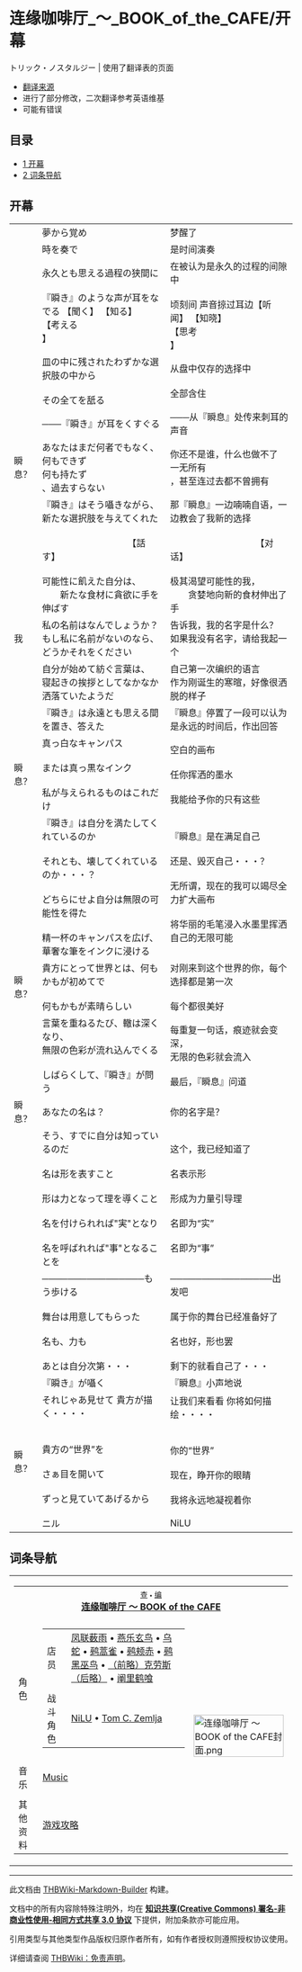 # 连缘咖啡厅_～_BOOK_of_the_CAFE/开幕

<!-- source html: G:\repos\THBWiki-Markdown-Builder\THBWikiMarkdown\Temp\main\e\e1\ns0%3A%E8%BF%9E%E7%BC%98%E5%92%96%E5%95%A1%E5%8E%85_%EF%BD%9E_BOOK_of_the_CAFE%2F%E5%BC%80%E5%B9%95.html -->

トリック・ノスタルジー | 使用了翻译表的页面

- [翻译来源](https://www.bilibili.com/video/BV1SN411r7i3/?spm_id_from=333.999.0.0&amp;vd_source=6bffa57a27ee8019dd24d53cab764e09)
- 进行了部分修改，二次翻译参考英语维基
- 可能有错误


## 目录

- [1 开幕](#开幕)
- [2 词条导航](#词条导航)





## 开幕

<table><tbody><tr class="tt-content" id="开幕-1" data-pos="&#91;&quot;\u5f00\u5e55&quot;,1&#93;"><td id="" class="tt-char" lang="zh"><div class="poem"></div></td><td class="tt-ja" lang="ja"><div class="poem">夢から覚め</div></td><td class="tt-zh" lang="zh"><div class="poem">梦醒了<br></div></td></tr><tr class="tt-content" id="开幕-2" data-pos="&#91;&quot;\u5f00\u5e55&quot;,2&#93;"><td id="" class="tt-char" lang="zh"><div class="poem"></div></td><td class="tt-ja" lang="ja"><div class="poem">時を奏で</div></td><td class="tt-zh" lang="zh"><div class="poem">是时间演奏<br></div></td></tr><tr class="tt-content" id="开幕-3" data-pos="&#91;&quot;\u5f00\u5e55&quot;,3&#93;"><td id="" class="tt-char" lang="zh"><div class="poem"></div></td><td class="tt-ja" lang="ja"><div class="poem">永久とも思える過程の狭間に<br><br>『瞬き』のような声が耳をなでる 【聞く】 【知る】<br>【考える<br>】</div></td><td class="tt-zh" lang="zh"><div class="poem">在被认为是永久的过程的间隙中<br><br>顷刻间 声音掠过耳边【听闻】 【知晓】<br>【思考<br>】</div></td></tr><tr class="tt-content" id="开幕-4" data-pos="&#91;&quot;\u5f00\u5e55&quot;,4&#93;"><td id="" class="tt-char" lang="zh"><div class="poem"></div></td><td class="tt-ja" lang="ja"><div class="poem">皿の中に残されたわずかな選択肢の中から<br><br>その全てを舐る</div></td><td class="tt-zh" lang="zh"><div class="poem">从盘中仅存的选择中<br><br>全部含住</div></td></tr><tr class="tt-content" id="开幕-5" data-pos="&#91;&quot;\u5f00\u5e55&quot;,5&#93;"><td id="" class="tt-char" lang="zh"><div class="poem"></div></td><td class="tt-ja" lang="ja"><div class="poem">───『瞬き』が耳をくすぐる</div></td><td class="tt-zh" lang="zh"><div class="poem">───从『瞬息』处传来刺耳的声音<br></div></td></tr><tr class="tt-content" id="开幕-6" data-pos="&#91;&quot;\u5f00\u5e55&quot;,6&#93;"><td id="瞬息？" class="tt-char" lang="zh"><div class="poem">瞬息？</div></td><td class="tt-ja" lang="ja"><div class="poem">あなたはまだ何者でもなく、何もできず<br>何も持たず<br>、過去すらない</div></td><td class="tt-zh" lang="zh"><div class="poem">你还不是谁，什么也做不了<br>一无所有<br>，甚至连过去都不曾拥有</div></td></tr><tr class="tt-content" id="开幕-7" data-pos="&#91;&quot;\u5f00\u5e55&quot;,7&#93;"><td id="" class="tt-char" lang="zh"><div class="poem"></div></td><td class="tt-ja" lang="ja"><div class="poem">『瞬き』はそう囁きながら、新たな選択肢を与えてくれた<br><br>　　　　　　　　　　【話す】<br><br>可能性に飢えた自分は、<br>　　新たな食材に貪欲に手を伸ばす</div></td><td class="tt-zh" lang="zh"><div class="poem">那『瞬息』一边喃喃自语，一边教会了我新的选择<br><br>　　　　　　　　　　【对话】<br><br>极其渴望可能性的我，<br>　　贪婪地向新的食材伸出了手<br></div></td></tr><tr class="tt-content" id="开幕-8" data-pos="&#91;&quot;\u5f00\u5e55&quot;,8&#93;"><td id="我" class="tt-char" lang="zh"><div class="poem">我</div></td><td class="tt-ja" lang="ja"><div class="poem">私の名前はなんでしょうか？<br>もし私に名前がないのなら、どうかそれをください</div></td><td class="tt-zh" lang="zh"><div class="poem">告诉我，我的名字是什么？<br>如果我没有名字，请给我起一个</div></td></tr><tr class="tt-content" id="开幕-9" data-pos="&#91;&quot;\u5f00\u5e55&quot;,9&#93;"><td id="" class="tt-char" lang="zh"><div class="poem"></div></td><td class="tt-ja" lang="ja"><div class="poem">自分が始めて紡ぐ言葉は、<br>寝起きの挨拶としてなかなか洒落ていたようだ</div></td><td class="tt-zh" lang="zh"><div class="poem">自己第一次编织的语言<br>作为刚诞生的寒暄，好像很洒脱的样子</div></td></tr><tr class="tt-content" id="开幕-10" data-pos="&#91;&quot;\u5f00\u5e55&quot;,10&#93;"><td id="" class="tt-char" lang="zh"><div class="poem"></div></td><td class="tt-ja" lang="ja"><div class="poem">『瞬き』は永遠とも思える間を置き、答えた</div></td><td class="tt-zh" lang="zh"><div class="poem">『瞬息』停置了一段可以认为是永远的时间后，作出回答</div></td></tr><tr class="tt-content" id="开幕-11" data-pos="&#91;&quot;\u5f00\u5e55&quot;,11&#93;"><td id="瞬息？" class="tt-char" lang="zh"><div class="poem">瞬息？</div></td><td class="tt-ja" lang="ja"><div class="poem">真っ白なキャンパス<br><br>または真っ黒なインク<br><br>私が与えられるものはこれだけ</div></td><td class="tt-zh" lang="zh"><div class="poem">空白的画布<br><br>任你挥洒的墨水<br><br>我能给予你的只有这些</div></td></tr><tr class="tt-content" id="开幕-12" data-pos="&#91;&quot;\u5f00\u5e55&quot;,12&#93;"><td id="" class="tt-char" lang="zh"><div class="poem"></div></td><td class="tt-ja" lang="ja"><div class="poem">『瞬き』は自分を満たしてくれているのか<br><br>それとも、壊してくれているのか・・・？<br><br>どちらにせよ自分は無限の可能性を得た<br><br>精一杯のキャンパスを広げ、華奢な筆をインクに浸ける</div></td><td class="tt-zh" lang="zh"><div class="poem">『瞬息』是在满足自己<br><br>还是、毁灭自己・・・？<br><br>无所谓，现在的我可以竭尽全力扩大画布<br><br>将华丽的毛笔浸入水墨里挥洒自己的无限可能</div></td></tr><tr class="tt-content" id="开幕-13" data-pos="&#91;&quot;\u5f00\u5e55&quot;,13&#93;"><td id="瞬息？" class="tt-char" lang="zh"><div class="poem">瞬息？</div></td><td class="tt-ja" lang="ja"><div class="poem">貴方にとって世界とは、何もかもが初めてで<br><br>何もかもが素晴らしい</div></td><td class="tt-zh" lang="zh"><div class="poem">对刚来到这个世界的你，每个选择都是第一次<br><br>每个都很美好</div></td></tr><tr class="tt-content" id="开幕-14" data-pos="&#91;&quot;\u5f00\u5e55&quot;,14&#93;"><td id="" class="tt-char" lang="zh"><div class="poem"></div></td><td class="tt-ja" lang="ja"><div class="poem">言葉を重ねるたび、轍は深くなり、<br>無限の色彩が流れ込んでくる<br><br>しばらくして、『瞬き』が問う</div></td><td class="tt-zh" lang="zh"><div class="poem">每重复一句话，痕迹就会变深，<br>无限的色彩就会流入<br><br>最后，『瞬息』问道<br></div></td></tr><tr class="tt-content" id="开幕-15" data-pos="&#91;&quot;\u5f00\u5e55&quot;,15&#93;"><td id="瞬息？" class="tt-char" lang="zh"><div class="poem">瞬息？</div></td><td class="tt-ja" lang="ja"><div class="poem">あなたの名は？</div></td><td class="tt-zh" lang="zh"><div class="poem">你的名字是？</div></td></tr><tr class="tt-content" id="开幕-16" data-pos="&#91;&quot;\u5f00\u5e55&quot;,16&#93;"><td id="" class="tt-char" lang="zh"><div class="poem"></div></td><td class="tt-ja" lang="ja"><div class="poem">そう、すでに自分は知っているのだ<br><br>名は形を表すこと<br><br>形は力となって理を導くこと<br><br>名を付けられれば"実"となり<br><br>名を呼ばれれば"事"となることを</div></td><td class="tt-zh" lang="zh"><div class="poem">这个，我已经知道了<br><br>名表示形<br><br>形成为力量引导理<br><br>名即为“实”<br><br>名即为“事”</div></td></tr><tr class="tt-content" id="开幕-17" data-pos="&#91;&quot;\u5f00\u5e55&quot;,17&#93;"><td id="" class="tt-char" lang="zh"><div class="poem"></div></td><td class="tt-ja" lang="ja"><div class="poem">────────────────もう歩ける<br><br>舞台は用意してもらった<br><br>名も、力も<br><br>あとは自分次第・・・</div></td><td class="tt-zh" lang="zh"><div class="poem">────────────────出发吧<br><br>属于你的舞台已经准备好了<br><br>名也好，形也罢<br><br>剩下的就看自己了・・・</div></td></tr><tr class="tt-content" id="开幕-18" data-pos="&#91;&quot;\u5f00\u5e55&quot;,18&#93;"><td id="" class="tt-char" lang="zh"><div class="poem"></div></td><td class="tt-ja" lang="ja"><div class="poem">『瞬き』が囁く</div></td><td class="tt-zh" lang="zh"><div class="poem">『瞬息』小声地说<br></div></td></tr><tr class="tt-content" id="开幕-19" data-pos="&#91;&quot;\u5f00\u5e55&quot;,19&#93;"><td id="瞬息？" class="tt-char" lang="zh"><div class="poem">瞬息？</div></td><td class="tt-ja" lang="ja"><div class="poem">それじゃあ見せて 貴方が描く・・・・<br><br><br>貴方の“世界”を<br><br>さぁ目を開いて<br><br>ずっと見ていてあげるから<br><br>ニル</div></td><td class="tt-zh" lang="zh"><div class="poem">让我们来看看 你将如何描绘・・・・<br><br><br>你的“世界”<br><br>现在，睁开你的眼睛<br><br>我将永远地凝视着你<br><br>NiLU</div></td></tr></tbody></table>



## 词条导航
  
  

<table><tbody><tr><td><table cellspacing="0" class="nowraplinks mw-collapsible mw-collapsed" style="width:100%;;;"><tbody><tr><th style=";" colspan="3" class="navbox-title"><div class="navbar"><div class="noprint plainlinksneverexpand" style="background-color:transparent; padding:0; font-weight:normal; font-size:80%; white-space:nowrap;"><a href="./模板-连缘咖啡厅导航.md" title="模板:连缘咖啡厅导航"><span style=";;border:none;" title="查看这个模板">查</span></a>&#160;<span style="font-size:80%;">•</span>&#160;<a href="/index.php?title=%E6%A8%A1%E6%9D%BF:%E8%BF%9E%E7%BC%98%E5%92%96%E5%95%A1%E5%8E%85%E5%AF%BC%E8%88%AA&amp;action=edit"><span style=";;border:none;" title="您可以编辑这个模板。请在储存变更之前先预览">编</span></a></div></div><span><a href="./连缘咖啡厅_～_BOOK_of_the_CAFE.md" title="连缘咖啡厅 ～ BOOK of the CAFE">连缘咖啡厅 ～ BOOK of the CAFE</a></span></th></tr><tr><td></td></tr><tr><td class="navbox-group" style=";;">角色</td><td style=";;" class="navbox-list navbox-odd"><div></div><table cellspacing="0" class="nowraplinks navbox-subgroup" style="width:100%;;;;"><tbody><tr><td class="navbox-group" style=";;"><div>店员</div></td><td style=";;" class="navbox-list navbox-odd"><div><a href="./凤联薮雨.md" title="凤联薮雨">凤联薮雨</a> &#8226; <a href="./燕乐玄鸟.md" title="燕乐玄鸟">燕乐玄鸟</a> &#8226; <a href="./乌蛇.md" title="乌蛇">乌蛇</a> &#8226; <a href="./鹀蒿雀.md" title="鹀蒿雀">鹀蒿雀</a> &#8226; <a href="./鹀颊赤.md" title="鹀颊赤">鹀颊赤</a> &#8226; <a href="./鹀黑巫鸟.md" title="鹀黑巫鸟">鹀黑巫鸟</a> &#8226; <a href="./（前略）克劳斯（后略）.md" title="（前略）克劳斯（后略）">（前略）克劳斯（后略）</a> &#8226; <a href="./阐里鹤喰.md" title="阐里鹤喰">阐里鹤喰</a></div></td></tr><tr><td></td></tr><tr><td class="navbox-group" style=";;"><div>战斗角色</div></td><td style=";;" class="navbox-list navbox-even"><div><a href="./NiLU.md" title="NiLU">NiLU</a> &#8226; <a href="./Tom_C._Zemlja.md" title="Tom C. Zemlja">Tom C. Zemlja</a></div></td></tr></tbody></table><div></div></td><td class="navbox-image" style="" rowspan="5"><a href="./文件-连缘咖啡厅_～_BOOK_of_the_CAFE封面.png.md" class="image"><img alt="连缘咖啡厅 ～ BOOK of the CAFE封面.png" src="https://upload.thwiki.cc/thumb/2/22/%E8%BF%9E%E7%BC%98%E5%92%96%E5%95%A1%E5%8E%85_%EF%BD%9E_BOOK_of_the_CAFE%E5%B0%81%E9%9D%A2.png/160px-%E8%BF%9E%E7%BC%98%E5%92%96%E5%95%A1%E5%8E%85_%EF%BD%9E_BOOK_of_the_CAFE%E5%B0%81%E9%9D%A2.png" decoding="async" loading="lazy" width="160" height="75" srcset="https://upload.thwiki.cc/thumb/2/22/%E8%BF%9E%E7%BC%98%E5%92%96%E5%95%A1%E5%8E%85_%EF%BD%9E_BOOK_of_the_CAFE%E5%B0%81%E9%9D%A2.png/240px-%E8%BF%9E%E7%BC%98%E5%92%96%E5%95%A1%E5%8E%85_%EF%BD%9E_BOOK_of_the_CAFE%E5%B0%81%E9%9D%A2.png 1.5x, https://upload.thwiki.cc/thumb/2/22/%E8%BF%9E%E7%BC%98%E5%92%96%E5%95%A1%E5%8E%85_%EF%BD%9E_BOOK_of_the_CAFE%E5%B0%81%E9%9D%A2.png/320px-%E8%BF%9E%E7%BC%98%E5%92%96%E5%95%A1%E5%8E%85_%EF%BD%9E_BOOK_of_the_CAFE%E5%B0%81%E9%9D%A2.png 2x" data-file-width="512" data-file-height="240"></a></td></tr><tr><td></td></tr><tr><td class="navbox-group" style=";;">音乐</td><td style=";;" class="navbox-list navbox-odd"><div><a href="./连缘咖啡厅_～_BOOK_of_the_CAFE-Music.md" title="连缘咖啡厅 ～ BOOK of the CAFE/Music">Music</a></div></td></tr><tr><td></td></tr><tr><td class="navbox-group" style=";;">其他资料</td><td style=";;" class="navbox-list navbox-even"><div><a href="./连缘咖啡厅_～_BOOK_of_the_CAFE-攻略.md" title="连缘咖啡厅 ～ BOOK of the CAFE/攻略">游戏攻略</a></div></td></tr></tbody></table></td></tr></tbody></table>


  
  

  





---

此文档由 [THBWiki-Markdown-Builder](https://github.com/Delsin-Yu/THBWiki-Markdown-Builder) 构建。

文档中的所有内容除特殊注明外，均在 [**知识共享(Creative Commons) 署名-非商业性使用-相同方式共享 3.0 协议**](https://creativecommons.org/licenses/by-sa/3.0/deed.zh-hans) 下提供，附加条款亦可能应用。

引用类型与其他类型作品版权归原作者所有，如有作者授权则遵照授权协议使用。

详细请查阅 [THBWiki：免责声明](https://thbwiki.cc/THBWiki:%E5%85%8D%E8%B4%A3%E5%A3%B0%E6%98%8E)。

